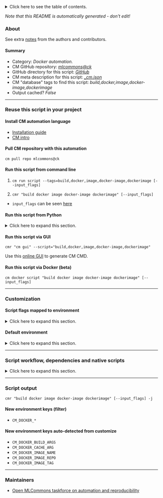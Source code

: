 <details>
<summary>Click here to see the table of contents.</summary>

* [About](#about)
* [Summary](#summary)
* [Reuse this script in your project](#reuse-this-script-in-your-project)
  * [ Install CM automation language](#install-cm-automation-language)
  * [ Check CM script flags](#check-cm-script-flags)
  * [ Run this script from command line](#run-this-script-from-command-line)
  * [ Run this script from Python](#run-this-script-from-python)
  * [ Run this script via GUI](#run-this-script-via-gui)
  * [ Run this script via Docker (beta)](#run-this-script-via-docker-(beta))
* [Customization](#customization)
  * [ Script flags mapped to environment](#script-flags-mapped-to-environment)
  * [ Default environment](#default-environment)
* [Script workflow, dependencies and native scripts](#script-workflow-dependencies-and-native-scripts)
* [Script output](#script-output)
* [New environment keys (filter)](#new-environment-keys-(filter))
* [New environment keys auto-detected from customize](#new-environment-keys-auto-detected-from-customize)
* [Maintainers](#maintainers)

</details>

*Note that this README is automatically generated - don't edit!*

### About


See extra [notes](README-extra.md) from the authors and contributors.

#### Summary

* Category: *Docker automation.*
* CM GitHub repository: *[mlcommons@ck](https://github.com/mlcommons/ck/tree/master/cm-mlops)*
* GitHub directory for this script: *[GitHub](https://github.com/mlcommons/ck/tree/master/cm-mlops/script/build-docker-image)*
* CM meta description for this script: *[_cm.json](_cm.json)*
* CM "database" tags to find this script: *build,docker,image,docker-image,dockerimage*
* Output cached? *False*
___
### Reuse this script in your project

#### Install CM automation language

* [Installation guide](https://github.com/mlcommons/ck/blob/master/docs/installation.md)
* [CM intro](https://doi.org/10.5281/zenodo.8105339)

#### Pull CM repository with this automation

```cm pull repo mlcommons@ck```


#### Run this script from command line

1. `cm run script --tags=build,docker,image,docker-image,dockerimage [--input_flags]`

2. `cmr "build docker image docker-image dockerimage" [--input_flags]`

* `input_flags` can be seen [here](#script-flags-mapped-to-environment)

#### Run this script from Python

<details>
<summary>Click here to expand this section.</summary>

```python

import cmind

r = cmind.access({'action':'run'
                  'automation':'script',
                  'tags':'build,docker,image,docker-image,dockerimage'
                  'out':'con',
                  ...
                  (other input keys for this script)
                  ...
                 })

if r['return']>0:
    print (r['error'])

```

</details>


#### Run this script via GUI

```cmr "cm gui" --script="build,docker,image,docker-image,dockerimage"```

Use this [online GUI](https://cKnowledge.org/cm-gui/?tags=build,docker,image,docker-image,dockerimage) to generate CM CMD.

#### Run this script via Docker (beta)

`cm docker script "build docker image docker-image dockerimage" [--input_flags]`

___
### Customization


#### Script flags mapped to environment
<details>
<summary>Click here to expand this section.</summary>

* `--cache=value`  &rarr;  `CM_DOCKER_CACHE=value`
* `--cm_repo=value`  &rarr;  `CM_MLOPS_REPO=value`
* `--docker_os=value`  &rarr;  `CM_DOCKER_OS=value`
* `--docker_os_version=value`  &rarr;  `CM_DOCKER_OS_VERSION=value`
* `--dockerfile=value`  &rarr;  `CM_DOCKERFILE_WITH_PATH=value`
* `--gh_token=value`  &rarr;  `CM_GH_TOKEN=value`
* `--image_name=value`  &rarr;  `CM_DOCKER_IMAGE_NAME=value`
* `--image_repo=value`  &rarr;  `CM_DOCKER_IMAGE_REPO=value`
* `--image_tag=value`  &rarr;  `CM_DOCKER_IMAGE_TAG=value`
* `--post_run_cmds=value`  &rarr;  `CM_DOCKER_POST_RUN_COMMANDS=value`
* `--pre_run_cmds=value`  &rarr;  `CM_DOCKER_PRE_RUN_COMMANDS=value`
* `--real_run=value`  &rarr;  `CM_REAL_RUN=value`
* `--script_tags=value`  &rarr;  `CM_DOCKER_RUN_SCRIPT_TAGS=value`

**Above CLI flags can be used in the Python CM API as follows:**

```python
r=cm.access({... , "cache":...}
```

</details>

#### Default environment

<details>
<summary>Click here to expand this section.</summary>

These keys can be updated via `--env.KEY=VALUE` or `env` dictionary in `@input.json` or using script flags.

* CM_DOCKER_IMAGE_REPO: `local`
* CM_DOCKER_IMAGE_TAG: `latest`

</details>

___
### Script workflow, dependencies and native scripts

<details>
<summary>Click here to expand this section.</summary>

  1. Read "deps" on other CM scripts from [meta](https://github.com/mlcommons/ck/tree/master/cm-mlops/script/build-docker-image/_cm.json)
  1. ***Run "preprocess" function from [customize.py](https://github.com/mlcommons/ck/tree/master/cm-mlops/script/build-docker-image/customize.py)***
  1. ***Read "prehook_deps" on other CM scripts from [meta](https://github.com/mlcommons/ck/tree/master/cm-mlops/script/build-docker-image/_cm.json)***
     * build,dockerfile
       * `if (CM_BUILD_DOCKERFILE in ['yes', '1'])`
       - CM script: [build-dockerfile](https://github.com/mlcommons/ck/tree/master/cm-mlops/script/build-dockerfile)
  1. ***Run native script if exists***
     * [run.bat](https://github.com/mlcommons/ck/tree/master/cm-mlops/script/build-docker-image/run.bat)
     * [run.sh](https://github.com/mlcommons/ck/tree/master/cm-mlops/script/build-docker-image/run.sh)
  1. Read "posthook_deps" on other CM scripts from [meta](https://github.com/mlcommons/ck/tree/master/cm-mlops/script/build-docker-image/_cm.json)
  1. Run "postrocess" function from customize.py
  1. Read "post_deps" on other CM scripts from [meta](https://github.com/mlcommons/ck/tree/master/cm-mlops/script/build-docker-image/_cm.json)
</details>

___
### Script output
`cmr "build docker image docker-image dockerimage" [--input_flags] -j`
#### New environment keys (filter)

* `CM_DOCKER_*`
#### New environment keys auto-detected from customize

* `CM_DOCKER_BUILD_ARGS`
* `CM_DOCKER_CACHE_ARG`
* `CM_DOCKER_IMAGE_NAME`
* `CM_DOCKER_IMAGE_REPO`
* `CM_DOCKER_IMAGE_TAG`
___
### Maintainers

* [Open MLCommons taskforce on automation and reproducibility](https://github.com/mlcommons/ck/blob/master/docs/taskforce.md)